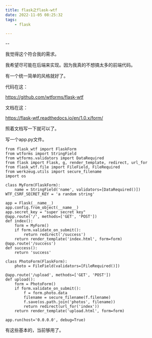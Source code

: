 ```yaml
---
title: flask之flask-wtf
date: 2022-11-05 08:25:32
tags:
	- flask

---
```


--

我觉得这个符合我的需求。

我希望尽可能在后端来实现。因为我真的不想搞太多的前端代码。

有一个统一简单的风格就好了。

代码在这：

https://github.com/wtforms/flask-wtf

文档在这：

https://flask-wtf.readthedocs.io/en/1.0.x/form/

照着文档写一下就可以了。

写一个app.py文件。

```
from flask_wtf import FlaskForm
from wtforms import StringField
from wtforms.validators import DataRequired
from flask import Flask, g, render_template, redirect, url_for
from flask_wtf.file import FileField, FileRequired
from werkzeug.utils import secure_filename
import os

class MyForm(FlaskForm):
    name = StringField('name', validators=[DataRequired()])
WTF_CSRF_SECRET_KEY = 'a random string'

app = Flask(__name__)
app.config.from_object(__name__)
app.secret_key = "super secret key"
@app.route('/', methods=['GET', 'POST'])
def index():
    form = MyForm()
    if form.validate_on_submit():
        return redirect('/success')
    return render_template('index.html', form=form)
@app.route('/success')
def success():
    return 'success'

class PhotoForm(FlaskForm):
    photo = FileField(validators=[FileRequired()])

@app.route('/upload', methods=['GET', 'POST'])
def upload():
    form = PhotoForm()
    if form.validate_on_submit():
        f = form.photo.data
        filename = secure_filename(f.filename)
        f.save(os.path.join('photos', filename))
        return redirect(url_for('index'))
    return render_template('upload.html', form=form)

app.run(host='0.0.0.0', debug=True)
```

有这些基本的，当前够用了。